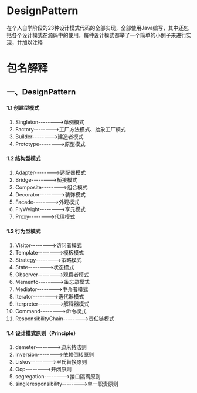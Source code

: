 # DesignPattern
在个人自学阶段的23种设计模式代码的全部实现，全部使用Java编写，其中还包括各个设计模式在源码中的使用，每种设计模式都举了一个简单的小例子来进行实现，并加以注释
# 包名解释
## 一、DesignPattern
#### 1.1 创建型模式
1. Singleton-------->单例模式
2. Factory-------->工厂方法模式、抽象工厂模式
3. Builder-------->建造者模式
4. Prototype-------->原型模式


#### 1.2 结构型模式
1. Adapter-------->适配器模式
2. Bridge-------->桥接模式
3. Composite-------->组合模式
4. Decorator-------->装饰模式
5. Facade-------->外观模式
6. FlyWeight-------->享元模式
7. Proxy-------->代理模式


#### 1.3 行为型模式
1. Visitor-------->访问者模式
2. Template-------->模板模式
3. Strategy-------->策略模式
4. State-------->状态模式
5. Observer-------->观察者模式
6. Memento-------->备忘录模式
7. Mediator-------->中介者模式
8. Iterator-------->迭代器模式
9. Iterpreter-------->解释器模式
10. Command-------->命令模式
11. ResponsibilityChain-------->责任链模式


#### 1.4 设计模式原则（Principle）
1. demeter-------->迪米特法则
2. Inversion-------->依赖倒转原则
3. Liskov-------->里氏替换原则
4. Ocp-------->开闭原则
5. segregation-------->接口隔离原则
6. singleresponsibility-------->单一职责原则
